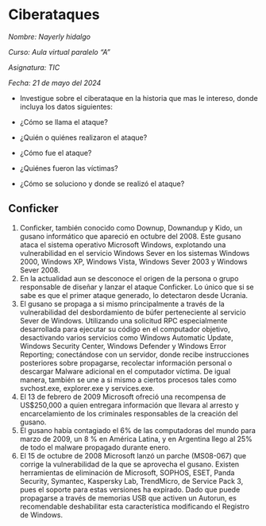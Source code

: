 # Ciberataques 
*Nombre: Nayerly hidalgo*

*Curso: Aula virtual paralelo “A”*

*Asignatura: TIC*

*Fecha: 21 de mayo del 2024*

-	Investigue sobre el ciberataque en la historia que mas le intereso, donde incluya los datos siguientes:

-	¿Cómo se llama el ataque?

-	¿Quién o quiénes realizaron el ataque?
  
-	¿Cómo fue el ataque?
  
-	¿Quiénes fueron las víctimas?
  
-	¿Cómo se soluciono y donde se realizó el ataque?
  
## Conficker
1. Conficker, también conocido como Downup, Downandup y Kido, un gusano informático que apareció en octubre del 2008. Este gusano ataca el sistema operativo Microsoft Windows, explotando una vulnerabilidad en el servicio Windows Sever en los sistemas Windows 2000, Windows XP, Windows Vista, Windows Sever 2003 y Windows Sever 2008.
2. En la actualidad aun se desconoce el origen de la persona o grupo responsable de diseñar y lanzar el ataque Conficker. Lo único que si se sabe es que el primer ataque generado, lo detectaron desde Ucrania.
3. El gusano se propaga a si mismo principalmente a través de la vulnerabilidad del desbordamiento de búfer perteneciente al servicio Sever de Windows. Utilizando una solicitud RPC especialmente desarrollada para ejecutar su código en el computador objetivo, desactivando varios servicios como Windows Automatic Update, Windows Security Center, Windows Defender y Windows Error Reporting; conectándose con un servidor, donde recibe instrucciones posteriores sobre propagarse, recolectar información personal o descargar Malware adicional en el computador víctima. De igual manera, también se une a si mismo a ciertos procesos tales como svchost.exe, explorer.exe y services.exe.
4. El 13 de febrero de 2009 Microsoft ofreció una recompensa de US$250,000 a quien entregara información que llevara al arresto y encarcelamiento de los criminales responsables de la creación del gusano. 
5. El gusano había contagiado el 6% de las computadoras del mundo para marzo de 2009, un 8 % en América Latina, y en Argentina llego al 25% de todo el malware propagado durante enero.
6. El 15 de octubre de 2008 Microsoft lanzó un parche (MS08-067) que corrige la vulnerabilidad de la que se aprovecha el gusano.  Existen herramientas de eliminación de Microsoft,  SOPHOS, ESET,  Panda Security,  Symantec, Kaspersky Lab, TrendMicro,  de Service Pack 3, pues el soporte para estas versiones ha expirado. Dado que puede propagarse a través de memorias USB que activen un Autorun, es recomendable deshabilitar esta característica modificando el Registro de Windows. 
